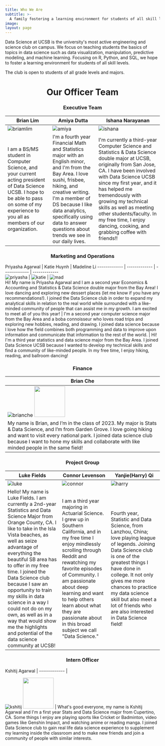 ```yaml
---
title: Who We Are
subtitle: >-
  A family fostering a learning environment for students of all skill levels
image:
layout: page
---
```





Data Science at UCSB is the university's most active engineering and science club on campus. We focus on teaching students the basics of topics in data science such as data visualization, manipulation, predictive modeling, and machine learning. Focusing on R, Python, and SQL, we hope to foster a learning environment for students of all skill levels.

The club is open to students of all grade levels and majors.

<center><h1> Our Officer Team</h1></center>

<center><h3> Executive Team</h3></center>

Brian Lim | Amiya Dutta | Ishana Narayanan
------------- | -------------  | -------------  
![briamlim](/images/members/brianlim.png) | ![amiya](/images/members/amiya.jpeg)   | ![ishana](/images/members/ishana.jpg)  
I am a BS/MS student in Computer Science, and your current acting president of Data Science UCSB. I hope to be able to pass on some of my experience to you all as members of our organization.  | I'm a fourth year Financial Math and Statistics major with an English minor, and I'm from the Bay Area. I love sushi, frisbee, hiking, and creative writing. I'm a member of DS because I like data analytics, specifically using data to answer questions about trends we see in our daily lives.    | I'm currently a third-year Computer Science and Statistics & Data Science double major at UCSB, originally from San Jose, CA. I have been involved with Data Science UCSB since my first year, and it has helped me tremendously with growing my technical skills as well as meeting other students/faculty. In my free time, I enjoy dancing, cooking, and grabbing coffee with friends!!    

<center><h3> Marketing and Operations</h3></center>

Priyasha Agarwal  | Katie Huynh  | Madeline Li
------------- | -------------  | -------------  | -------------  
![priyasha](/images/members/priyasha.png)  | ![katie](/images/members/katie.jpg)   | ![mad](/images/members/madeline.jpg)    
Hi! My name is Priyasha Agarwal and I am a second year Economics & Accounting and Statistics & Data Science double major from the Bay Area! I love dancing and exploring new dessert places (let me know if you have any recommendations!). I joined the Data Science club in order to expand my analytical skills in relation to the real world while surrounded with a like-minded community of people that can assist me in my growth. I am excited to meet all of you this year!  | I'm a second year computer science major from the Bay Area and a boba connoisseur who loves road trips and exploring new hobbies, reading, and drawing. I joined data science because I love how the field combines both programming and data to improve upon information and communicate that information to the rest of the world.    | Hi! I'm a third year statistics and data science major from the Bay Area. I joined Data Science UCSB because I wanted to develop my technical skills and find a community of like-minded people. In my free time, I enjoy hiking, reading, and ballroom dancing!

<center><h3> Finance</h3></center>

Brian Che |
------------- |
![brianche](/images/members/brianche.jpg) <img src="/images/members/brianche.jpg" width="100" height="100"/> | 
My name is Brian, and I’m in the class of 2023. My major is Stats & Data Science, and I’m from Garden Grove. I love going hiking and want to visit every national park. I joined data science club because I want to hone my skills and collaborate with like minded people in the same field!   |

<center><h3> Project Group</h3></center>

Luke Fields  | Connor Levenson  | Yanjie(Harry) Qi  |
------------- | -------------  | ------------- |
![luke](/images/members/luke.JPG)  | ![connor](/images/members/connor.png)  | ![harry](/images/members/harry.jpeg)   |
Hello! My name is Luke Fields. I am currently a 2nd-year Statistics and Data Science Major from Orange County, CA. I like to take in the Isla Vista beaches, as well as seize advantage of everything the beautiful SB area has to offer in my free time. I joined the Data Science club because I saw an opportunity to train my skills in data science in a way I could not do on my own, as well as in a way that would show me the highlights and potential of the data science community at UCSB! |  I am a third year majoring in Actuarial Science. I grew up in Southern California, and in my free time I enjoy mindlessly scrolling through Reddit and rewatching my favorite episodes of Community. I am passionate about deep learning and want to help others learn about what they are passionate about in this broad subject we call "Data Science."  | Fourth year, Statistic and Data Science, from Lanzhou, China; love playing league of legends. Joining Data Science club is one of the greatest things I have done in college. It not only gives me more chances to practice my data science skill but also meet a lot of friends who are also interested in Data Science field!   |

<center><h3> Intern Officer</h3></center>
Kshitij Agarwal |
------------- |

![kshitij](/images/members/krish.JPG) <img src="/images/members/krish.JPG" width="100" height="100"/> |
What's good everyone, my name is Kshitij Agarwal and I'm a first year Stats and Data Science major from Cupertino, CA. Some things I enjoy are playing sports like Cricket or Badminton, video games like Genshin Impact, and watching anime or reading manga. I joined Data Science club to gain real life data science experience to supplement my learning inside the classroom and to make new friends and join a community of people with similar interests.